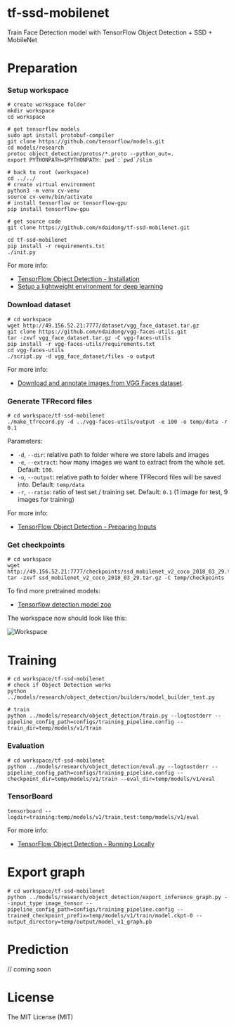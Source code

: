 # tf-ssd-mobilenet
Train Face Detection model with TensorFlow Object Detection + SSD + MobileNet


# Preparation

### Setup workspace

```
# create workspace folder
mkdir workspace
cd workspace

# get tensorflow models
sudo apt install protobuf-compiler
git clone https://github.com/tensorflow/models.git
cd models/research
protoc object_detection/protos/*.proto --python_out=.
export PYTHONPATH=$PYTHONPATH:`pwd`:`pwd`/slim

# back to root (workspace)
cd ../../
# create virtual environment
python3 -m venv cv-venv
source cv-venv/bin/activate
# install tensorflow or tensorflow-gpu
pip install tensorflow-gpu

# get source code
git clone https://github.com/ndaidong/tf-ssd-mobilenet.git

cd tf-ssd-mobilenet
pip install -r requirements.txt
./init.py

```

For more info:

- [TensorFlow Object Detection - Installation](https://github.com/tensorflow/models/blob/master/research/object_detection/g3doc/installation.md)
- [Setup a lightweight environment for deep learning](https://medium.com/@ndaidong/setup-a-simple-environment-for-deep-learning-dc05c81c4914)


### Download dataset


```
# cd workspace
wget http://49.156.52.21:7777/dataset/vgg_face_dataset.tar.gz
git clone https://github.com/ndaidong/vgg-faces-utils.git
tar -zxvf vgg_face_dataset.tar.gz -C vgg-faces-utils
pip install -r vgg-faces-utils/requirements.txt
cd vgg-faces-utils
./script.py -d vgg_face_dataset/files -o output
```

For more info:

- [Download and annotate images from VGG Faces dataset](https://github.com/ndaidong/vgg-faces-utils#usage).


### Generate TFRecord files

```
# cd workspace/tf-ssd-mobilenet
./make_tfrecord.py -d ../vgg-faces-utils/output -e 100 -o temp/data -r 0.1

```

Parameters:

- `-d`, `--dir`: relative path to folder where we store labels and images
- `-e`, `--extract`: how many images we want to extract from the whole set. Default: `100`.
- `-o`, `--output`: relative path to folder where TFRecord files will be saved into. Default: `temp/data`
- `-r`, `--ratio`: ratio of test set / training set. Default: `0.1` (1 image for test, 9 images for training)

For more info:

- [TensorFlow Object Detection - Preparing Inputs](https://github.com/tensorflow/models/blob/master/research/object_detection/g3doc/using_your_own_dataset.md)


### Get checkpoints

```
# cd workspace
wget http://49.156.52.21:7777/checkpoints/ssd_mobilenet_v2_coco_2018_03_29.tar.gz
tar -zxvf ssd_mobilenet_v2_coco_2018_03_29.tar.gz -C temp/checkpoints
```

To find more pretrained models:

- [Tensorflow detection model zoo](https://github.com/tensorflow/models/blob/master/research/object_detection/g3doc/detection_model_zoo.md)



The workspace now should look like this:

![Workspace](https://i.imgur.com/NhIQ1GV.png)


# Training


```
# cd workspace/tf-ssd-mobilenet
# check if Object Detection works
python ../models/research/object_detection/builders/model_builder_test.py

# train
python ../models/research/object_detection/train.py --logtostderr --pipeline_config_path=configs/training_pipeline.config --train_dir=temp/models/v1/train
```

### Evaluation


```
# cd workspace/tf-ssd-mobilenet
python ../models/research/object_detection/eval.py --logtostderr --pipeline_config_path=configs/training_pipeline.config --checkpoint_dir=temp/models/v1/train --eval_dir=temp/models/v1/eval

```


### TensorBoard

```
tensorboard --logdir=training:temp/models/v1/train,test:temp/models/v1/eval
```

For more info:

- [TensorFlow Object Detection - Running Locally](https://github.com/tensorflow/models/blob/master/research/object_detection/g3doc/running_locally.md)


# Export graph


```
# cd workspace/tf-ssd-mobilenet
python ../models/research/object_detection/export_inference_graph.py --input_type image_tensor --pipeline_config_path=configs/training_pipeline.config --trained_checkpoint_prefix=temp/models/v1/train/model.ckpt-0 --output_directory=temp/output/model_v1_graph.pb
```


# Prediction


// coming soon


# License

The MIT License (MIT)

